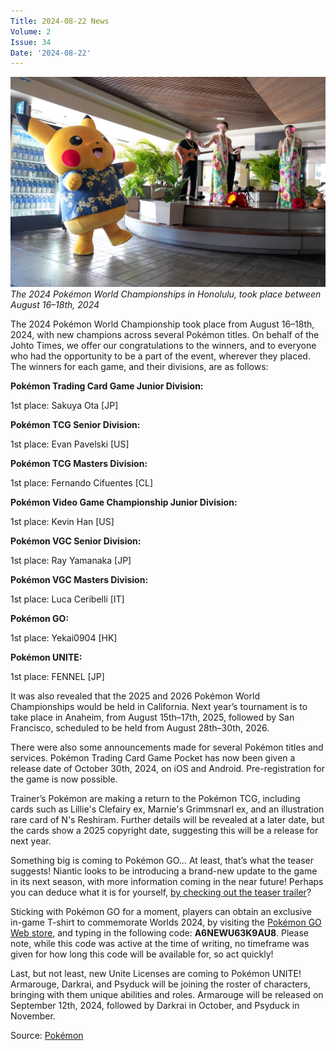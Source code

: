 ```yaml
---
Title: 2024-08-22 News
Volume: 2
Issue: 34
Date: '2024-08-22'
---
```



[![The 2024 Pokémon World Championships in Honolulu, took place between August 16–18th, 2024](/web/images/the-2024-pokemon-world-championships-in-honolulu-took-place-between-august-1618th-2024.jpeg)](/web/images/the-2024-pokemon-world-championships-in-honolulu-took-place-between-august-1618th-2024.jpeg)*The 2024 Pokémon World Championships in Honolulu, took place between August 16–18th, 2024*



The 2024 Pokémon World Championship took place from August 16–18th, 2024, with new champions across several Pokémon titles. On behalf of the Johto Times, we offer our congratulations to the winners, and to everyone who had the opportunity to be a part of the event, wherever they placed. The winners for each game, and their divisions, are as follows:

**Pokémon Trading Card Game Junior Division:**

1st place: Sakuya Ota \[JP\]

**Pokémon TCG Senior Division:**

1st place: Evan Pavelski \[US\]

**Pokémon TCG Masters Division:**

1st place: Fernando Cifuentes \[CL\]

**Pokémon Video Game Championship Junior Division:**

1st place: Kevin Han \[US\]

**Pokémon VGC Senior Division:**

1st place: Ray Yamanaka \[JP\]

**Pokémon VGC Masters Division:**

1st place: Luca Ceribelli \[IT\]

**Pokémon GO:**

1st place: Yekai0904 \[HK\]

**Pokémon UNITE:**

1st place: FENNEL \[JP\]

It was also revealed that the 2025 and 2026 Pokémon World Championships would be held in California. Next year’s tournament is to take place in Anaheim, from August 15th–17th, 2025, followed by San Francisco, scheduled to be held from August 28th–30th, 2026.

There were also some announcements made for several Pokémon titles and services. Pokémon Trading Card Game Pocket has now been given a release date of October 30th, 2024, on iOS and Android. Pre-registration for the game is now possible.

Trainer’s Pokémon are making a return to the Pokémon TCG, including cards such as Lillie's Clefairy ex, Marnie's Grimmsnarl ex, and an illustration rare card of N's Reshiram. Further details will be revealed at a later date, but the cards show a 2025 copyright date, suggesting this will be a release for next year.

Something big is coming to Pokémon GO… At least, that’s what the teaser suggests! Niantic looks to be introducing a brand-new update to the game in its next season, with more information coming in the near future! Perhaps you can deduce what it is for yourself, [by checking out the teaser trailer](https://pokemongolive.com/en/post/something-big-is-coming/)?

Sticking with Pokémon GO for a moment, players can obtain an exclusive in-game T-shirt to commemorate Worlds 2024, by visiting the [Pokémon GO Web store](https://store.pokemongolive.com/offer-redemption), and typing in the following code: **A6NEWU63K9AU8**. Please note, while this code was active at the time of writing, no timeframe was given for how long this code will be available for, so act quickly!

Last, but not least, new Unite Licenses are coming to Pokémon UNITE! Armarouge, Darkrai, and Psyduck will be joining the roster of characters, bringing with them unique abilities and roles. Armarouge will be released on September 12th, 2024, followed by Darkrai in October, and Psyduck in November.

Source: [Pokémon](https://press.pokemon.com/en/releases/Top-Pokemon-Competitors-Crowned-at-the-2024-Pokemon-World-Championship)